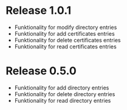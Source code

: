 # Release 1.0.1
- Funktionality for modify directory entries
 - Funktionality for add certificates entries
 - Funktionality for delete certificates entries
 - Funktionality for read certificates entries


# Release 0.5.0
- Funktionality for add directory entries
 - Funktionality for delete directory entries
 - Funktionality for read directory entries


